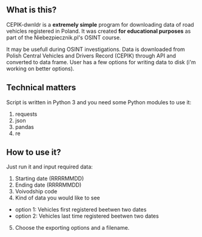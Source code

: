 
## What is this?

CEPIK-dwnldr is a **extremely simple** program for downloading data of road vehicles registered in Poland. It was created **for educational purposes** as part of the Niebezpiecznik.pl's OSINT course.


It may be usefull during OSINT investigations. Data is downloaded from Polish Central Vehicles and Drivers Record (CEPIK) through API and converted to data frame. User has a few options for writing data to disk (i'm working on better options).

## Technical matters

Script is written in Python 3 and you need some Python modules to use it:
1. requests
2. json
3. pandas
4. re

## How to use it?

Just run it and input required data:

1. Starting date (RRRRMMDD)
2. Ending date (RRRRMMDD)
3. Voivodship code
4. Kind of data you would like to see
- option 1: Vehicles first registered beetwen two dates
- option 2: Vehicles last time registered beetwen two dates
5. Choose the exporting options and a filename.

